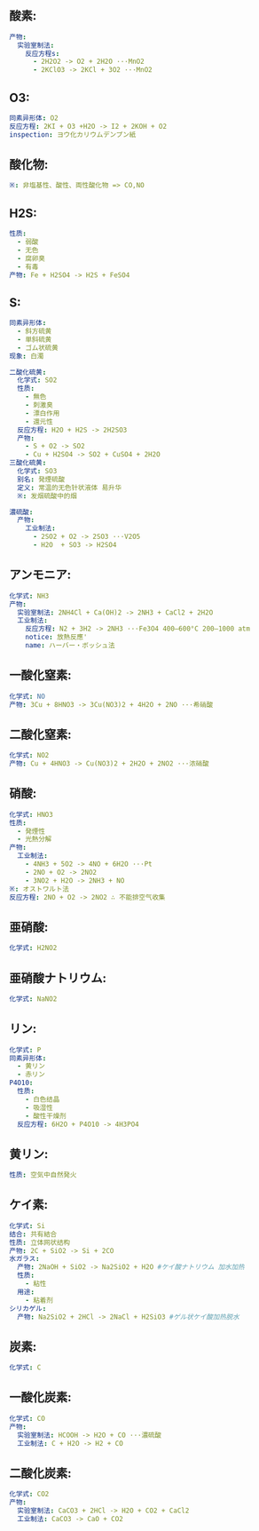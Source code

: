 ## 酸素:

```yaml
产物:
  实验室制法:
    反应方程s:
      - 2H2O2 -> O2 + 2H2O ···MnO2
      - 2KClO3 -> 2KCl + 3O2 ···MnO2

```

## O3:

```yaml
同素异形体: O2
反应方程: 2KI + O3 +H2O -> I2 + 2KOH + O2
inspection: ヨウ化カリウムデンプン紙

```

## 酸化物:

```yaml
※: 非塩基性、酸性、両性酸化物 => CO,NO

```

## H2S:

```yaml
性质:
  - 弱酸
  - 无色
  - 腐卵臭
  - 有毒
产物: Fe + H2SO4 -> H2S + FeSO4

```

## S:

```yaml
同素异形体:
  - 斜方硫黄
  - 単斜硫黄
  - ゴム状硫黄
现象: 白濁

二酸化硫黄:
  化学式: SO2
  性质:
    - 無色
    - 刺激臭
    - 漂白作用
    - 還元性
  反应方程: H2O + H2S -> 2H2SO3
  产物:
    - S + O2 -> SO2
    - Cu + H2SO4 -> SO2 + CuSO4 + 2H2O
三酸化硫黄:
  化学式: SO3
  别名: 発煙硫酸
  定义: 常温的无色针状液体 易升华
  ※: 发烟硫酸中的烟

濃硫酸:
  产物:
    工业制法:
      - 2SO2 + O2 -> 2SO3 ···V2O5
      - H2O  + SO3 -> H2SO4
```

## アンモニア:

```yaml
化学式: NH3
产物:
  实验室制法: 2NH4Cl + Ca(OH)2 -> 2NH3 + CaCl2 + 2H2O
  工业制法:
    反应方程: N2 + 3H2 -> 2NH3 ···Fe3O4 400–600°C 200–1000 atm
    notice: 放熱反應'
    name: ハーバー・ボッシュ法


```

## 一酸化窒素:

```yaml
化学式: NO
产物: 3Cu + 8HNO3 -> 3Cu(NO3)2 + 4H2O + 2NO ···希硝酸

```

## 二酸化窒素:

```yaml
化学式: NO2
产物: Cu + 4HNO3 -> Cu(NO3)2 + 2H2O + 2NO2 ···浓硝酸

```

## 硝酸:

```yaml
化学式: HNO3
性质:
  - 発煙性
  - 光熱分解
产物:
  工业制法:
    - 4NH3 + 5O2 -> 4NO + 6H2O ···Pt
    - 2NO + O2 -> 2NO2
    - 3NO2 + H2O -> 2NH3 + NO
※: オストワルト法
反应方程: 2NO + O2 -> 2NO2 ∴ 不能排空气收集

```

## 亜硝酸:

```yaml
化学式: H2NO2

```

## 亜硝酸ナトリウム:

```yaml
化学式: NaNO2

```

## リン:

```yaml
化学式: P
同素异形体:
  - 黄リン
  - 赤リン
P4O10:
  性质:
    - 白色结晶
    - 吸湿性
    - 酸性干燥剂
  反应方程: 6H2O + P4O10 -> 4H3PO4

```

## 黄リン:

```yaml
性质: 空気中自然発火

```

## ケイ素:

```yaml
化学式: Si
结合: 共有結合
性质: 立体网状结构
产物: 2C + SiO2 -> Si + 2CO
水ガラス:
  产物: 2NaOH + SiO2 -> Na2SiO2 + H2O #ケイ酸ナトリウム 加水加热
  性质:
    - 粘性
  用途:
    - 粘着剂
シリカゲル:
  产物: Na2SiO2 + 2HCl -> 2NaCl + H2SiO3 #ゲル状ケイ酸加热脱水

```

## 炭素:

```yaml
化学式: C

```

## 一酸化炭素:

```yaml
化学式: CO
产物:
  实验室制法: HCOOH -> H2O + CO ···濃硫酸
  工业制法: C + H2O -> H2 + CO

```

## 二酸化炭素:

```yaml
化学式: CO2
产物:
  实验室制法: CaCO3 + 2HCl -> H2O + CO2 + CaCl2
  工业制法: CaCO3 -> CaO + CO2
```